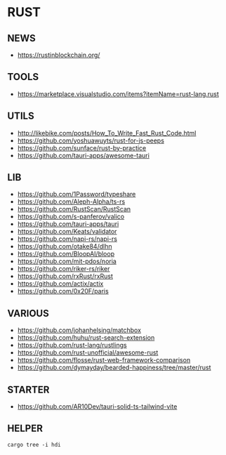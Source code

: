 
# RUST

## NEWS
- https://rustinblockchain.org/

## TOOLS
- https://marketplace.visualstudio.com/items?itemName=rust-lang.rust

## UTILS
- http://likebike.com/posts/How_To_Write_Fast_Rust_Code.html
- https://github.com/yoshuawuyts/rust-for-js-peeps
- https://github.com/sunface/rust-by-practice
- https://github.com/tauri-apps/awesome-tauri

## LIB
- https://github.com/1Password/typeshare
- https://github.com/Aleph-Alpha/ts-rs
- https://github.com/RustScan/RustScan
- https://github.com/s-panferov/valico
- https://github.com/tauri-apps/tauri
- https://github.com/Keats/validator
- https://github.com/napi-rs/napi-rs
- https://github.com/otake84/dlhn
- https://github.com/BloopAI/bloop
- https://github.com/mit-pdos/noria
- https://github.com/riker-rs/riker
- https://github.com/rxRust/rxRust
- https://github.com/actix/actix
- https://github.com/0x20F/paris

## VARIOUS
- https://github.com/johanhelsing/matchbox
- https://github.com/huhu/rust-search-extension
- https://github.com/rust-lang/rustlings
- https://github.com/rust-unofficial/awesome-rust
- https://github.com/flosse/rust-web-framework-comparison
- https://github.com/dymayday/bearded-happiness/tree/master/rust

## STARTER
- https://github.com/AR10Dev/tauri-solid-ts-tailwind-vite

## HELPER

```
cargo tree -i hdi
```